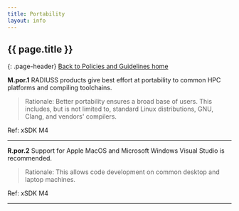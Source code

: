 ```yaml
---
title: Portability
layout: info
---
```


## {{ page.title }}
{: .page-header}
[Back to Policies and Guidelines home](/radiuss/policies/)

**M.por.1** RADIUSS products give best effort at portability to common HPC platforms and compiling toolchains.

> Rationale: Better portability ensures a broad base of users. This includes, but is not limited to, standard Linux distributions, GNU, Clang, and vendors' compilers.

Ref: xSDK M4

---

**R.por.2** Support for Apple MacOS and Microsoft Windows Visual Studio is recommended.

> Rationale: This allows code development on common desktop and laptop machines.

Ref: xSDK M4

---
